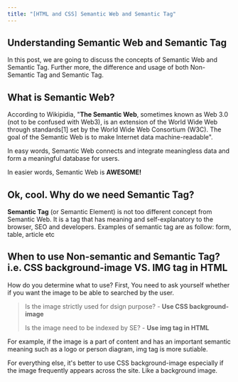 ```yaml
---
title: "[HTML and CSS] Semantic Web and Semantic Tag"
---
```

## Understanding Semantic Web and Semantic Tag
In this post, we are going to discuss the concepts of Semantic Web and Semantic Tag. Further more, the difference and usage of both Non-Semantic Tag and Semantic Tag.

## What is Semantic Web?

  According to Wikipidia, "**The Semantic Web**, sometimes known as Web 3.0 (not to be confused with Web3), is an extension of the World Wide Web through standards[1] set by the World Wide Web Consortium (W3C). 
The goal of the Semantic Web is to make Internet data machine-readable".

In easy words, Semantic Web connects and integrate meaningless data and form a meaningful database for users.

In easier words, Semantic Web is **AWESOME!**

## Ok, cool. Why do we need Semantic Tag?

  **Semantic Tag** (or Semantic Element) is not too different concept from Semantic Web. 
It is a tag that has meaning and self-explanatory to the browser, SEO and developers.
Examples of semantic tag are as follow: form, table, article etc

## When to use Non-semantic and Semantic Tag? i.e. CSS background-image VS. IMG tag in HTML

How do you determine what to use? First, You need to ask yourself whether if you want the image to be able to searched by the user.
  
  >Is the image strictly used for dsign purpose? - **Use CSS background-image**
  >
  >Is the image need to be indexed by SE? - **Use img tag in HTML**
    
For example, if the image is a part of content and has an important semantic meaning such as a logo or person diagram, img tag is more sutiable.

For everything else, it's better to use CSS background-image especially if the image frequently appears across the site. Like a background image.


  
